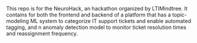 This repo is for the NeuroHack, an hackathon organized by LTIMindtree.
It contains for both the frontend and backend of a platform that has a topic-modeling ML system to categorize IT support tickets and enable automated tagging, and n anomaly detection model to monitor ticket resolution times and reassignment frequency.
